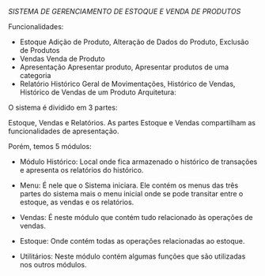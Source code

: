 *SISTEMA DE GERENCIAMENTO DE ESTOQUE E VENDA DE PRODUTOS*

Funcionalidades:

 - Estoque
Adição de Produto, Alteração de Dados do Produto, Exclusão de Produtos
 - Vendas
Venda de Produto
 - Apresentação
Apresentar produto, Apresentar produtos de uma categoria
 - Relatório Histórico
Geral de Movimentações, Histórico de Vendas, Histórico de Vendas de um Produto
Arquitetura:

O sistema é dividido em 3 partes: 

Estoque, Vendas e Relatórios. As partes Estoque e Vendas compartilham as funcionalidades de apresentação.

Porém, temos 5 módulos:

 - Módulo Histórico:
Local onde fica armazenado o histórico de transações e apresenta os relatórios do histórico.

 - Menu:
É nele que o Sistema iniciara. Ele contém os menus das três partes do sistema mais o menu inicial onde se pode transitar entre o estoque, as vendas e os relatórios.

 - Vendas:
É neste módulo que contém tudo relacionado às operações de vendas.

 - Estoque:
Onde contém todas as operações relacionadas ao estoque.

 - Utilitários:
Neste módulo contém algumas funções que são utilizadas nos outros módulos.
